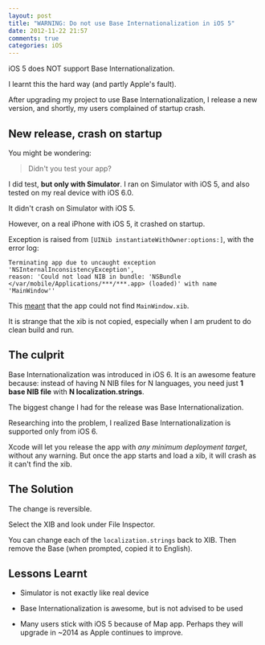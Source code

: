 ```yaml
---
layout: post
title: "WARNING: Do not use Base Internationalization in iOS 5"
date: 2012-11-22 21:57
comments: true
categories: iOS
---
```


iOS 5 does NOT support Base Internationalization.

I learnt this the hard way (and partly Apple's fault).

After upgrading my project to use Base Internationalization, I release a new version, and shortly, my users complained of startup crash.

<!-- more -->

## New release, crash on startup ##

You might be wondering:

> Didn't you test your app?

I did test, **but only with Simulator**. I ran on Simulator with iOS 5, and also tested on my real device with iOS 6.0.

It didn't crash on Simulator with iOS 5.

However, on a real iPhone with iOS 5, it crashed on startup.

Exception is raised from `[UINib instantiateWithOwner:options:]`, with the error log:

	Terminating app due to uncaught exception 'NSInternalInconsistencyException', 
	reason: 'Could not load NIB in bundle: 'NSBundle 
	</var/mobile/Applications/***/***.app> (loaded)' with name 'MainWindow''

This [meant](http://stackoverflow.com/questions/9075298/app-works-on-simulator-but-not-on-iphone) that the app could not find `MainWindow.xib`. 

It is strange that the xib is not copied, especially when I am prudent to do clean build and run.


## The culprit ##

Base Internationalization was introduced in iOS 6. It is an awesome feature because: instead of having N NIB files for N languages, you need just **1 base NIB file** with **N localization.strings**. 

The biggest change I had for the release was Base Internationalization.

Researching into the problem, I realized Base Internationalization is supported only from iOS 6.

Xcode will let you release the app with *any minimum deployment target*, without any warning. But once the app starts and load a xib, it will crash as it can't find the xib.


## The Solution ##

The change is reversible.

Select the XIB and look under File Inspector.

You can change each of the `localization.strings` back to XIB. Then remove the Base (when prompted, copied it to English).


## Lessons Learnt ##

- Simulator is not exactly like real device

- Base Internationalization is awesome, but is not advised to be used 

- Many users stick with iOS 5 because of Map app. Perhaps they will upgrade in ~2014 as Apple continues to improve.
